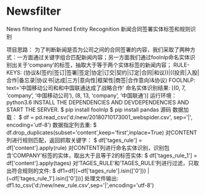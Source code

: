 # Newsfilter
News filtering and Named Entity Recognition
新闻合同签署实体标签和规则识别

项目思路：
为了判断新闻是否为公司之间的合同签署的内容，我们采取了两种方式：一方面通过关键字组合匹配新闻内容；另一方面我们通过foolnlp命名实体识别出关于‘company’的标签，抽取大于等于两个实体标签的新闻内容；
RULE-KEYS:
(协议&(签约|签订|签署|签定|协定|订交|契约|订定|合同|和议))|((投资|入股|合作|备忘录|协议书|达成|三方|意向性|框架性|商签|合作意向)&协议)
FOOLNLP: 
text='中国移动公司和和中国联通达成了战略合作’
命名实体识别结果:
[(0, 7, ‘company’, ‘中国移动公司’), (8, 13, ‘company’, ‘中国联通’)]
运行环境：
python3.6
INSTALL THE DEPENDENCIES AND DEVDEPENDENCIES AND START THE SERVER.
$ pip install foolnlp
$ pip install pandas
源码
数据加载：
$ df = pd.read_csv('d:/new/20180710173001_webspider.csv', sep='|', encoding='utf-8')
数据指定列去重:
$ df.drop_duplicates(subset='content',keep='first',inplace=True)
对CONTENT列进行规则匹配，返回抓取关键字：
$ df['tages_rule'] = df['content'].apply(rule)
对CONTENT列进行命名实体识别，识别包含‘COMPANY’标签的实体，取出大于且等于2的标签实体:
$ df['tages_rule_1'] = df['content'].apply(tages)
对‘TAGES_RULE’和’TAGES_RULE‘列进行过滤，只取出符合规则的文件:
$ df1=df[(~df['tages_rule'].isin(['0'])) | (~df['tages_rule_1'].isin(['0']))]
处理文件输出:
df1.to_csv('d:/new/new_rule.csv',sep='|',encoding='utf-8')

